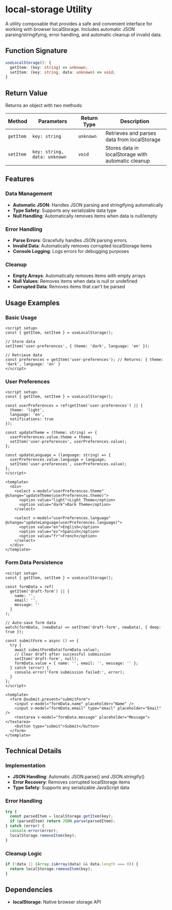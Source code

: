 # local-storage Utility

A utility composable that provides a safe and convenient interface for working with browser localStorage. Includes automatic JSON parsing/stringifying, error handling, and automatic cleanup of invalid data.

## Function Signature

```typescript
useLocalStorage(): {
  getItem: (key: string) => unknown;
  setItem: (key: string, data: unknown) => void;
}
```

## Return Value

Returns an object with two methods:

| Method    | Parameters                   | Return Type | Description                                        |
| --------- | ---------------------------- | ----------- | -------------------------------------------------- |
| `getItem` | `key: string`                | `unknown`   | Retrieves and parses data from localStorage        |
| `setItem` | `key: string, data: unknown` | `void`      | Stores data in localStorage with automatic cleanup |

## Features

### Data Management

- **Automatic JSON**: Handles JSON parsing and stringifying automatically
- **Type Safety**: Supports any serializable data type
- **Null Handling**: Automatically removes items when data is null/empty

### Error Handling

- **Parse Errors**: Gracefully handles JSON parsing errors
- **Invalid Data**: Automatically removes corrupted localStorage items
- **Console Logging**: Logs errors for debugging purposes

### Cleanup

- **Empty Arrays**: Automatically removes items with empty arrays
- **Null Values**: Removes items when data is null or undefined
- **Corrupted Data**: Removes items that can't be parsed

## Usage Examples

### Basic Usage

```vue
<script setup>
const { getItem, setItem } = useLocalStorage();

// Store data
setItem('user-preferences', { theme: 'dark', language: 'en' });

// Retrieve data
const preferences = getItem('user-preferences'); // Returns: { theme: 'dark', language: 'en' }
</script>
```

### User Preferences

```vue
<script setup>
const { getItem, setItem } = useLocalStorage();

const userPreferences = ref(getItem('user-preferences') || {
  theme: 'light',
  language: 'en',
  notifications: true
});

const updateTheme = (theme: string) => {
  userPreferences.value.theme = theme;
  setItem('user-preferences', userPreferences.value);
};

const updateLanguage = (language: string) => {
  userPreferences.value.language = language;
  setItem('user-preferences', userPreferences.value);
};
</script>

<template>
  <div>
    <select v-model="userPreferences.theme" @change="updateTheme(userPreferences.theme)">
      <option value="light">Light Theme</option>
      <option value="dark">Dark Theme</option>
    </select>

    <select v-model="userPreferences.language" @change="updateLanguage(userPreferences.language)">
      <option value="en">English</option>
      <option value="es">Spanish</option>
      <option value="fr">French</option>
    </select>
  </div>
</template>
```

### Form Data Persistence

```vue
<script setup>
const { getItem, setItem } = useLocalStorage();

const formData = ref(
  getItem('draft-form') || {
    name: '',
    email: '',
    message: ''
  }
);

// Auto-save form data
watch(formData, (newData) => setItem('draft-form', newData), { deep: true });

const submitForm = async () => {
  try {
    await submitFormData(formData.value);
    // Clear draft after successful submission
    setItem('draft-form', null);
    formData.value = { name: '', email: '', message: '' };
  } catch (error) {
    console.error('Form submission failed:', error);
  }
};
</script>

<template>
  <form @submit.prevent="submitForm">
    <input v-model="formData.name" placeholder="Name" />
    <input v-model="formData.email" type="email" placeholder="Email" />
    <textarea v-model="formData.message" placeholder="Message"></textarea>
    <button type="submit">Submit</button>
  </form>
</template>
```

## Technical Details

### Implementation

- **JSON Handling**: Automatic JSON.parse() and JSON.stringify()
- **Error Recovery**: Removes corrupted localStorage items
- **Type Safety**: Supports any serializable JavaScript data

### Error Handling

```typescript
try {
  const parsedItem = localStorage.getItem(key);
  if (parsedItem) return JSON.parse(parsedItem);
} catch (error) {
  console.error(error);
  localStorage.removeItem(key);
}
```

### Cleanup Logic

```typescript
if (!data || (Array.isArray(data) && data.length === 0)) {
  return localStorage.removeItem(key);
}
```

## Dependencies

- **localStorage**: Native browser storage API
